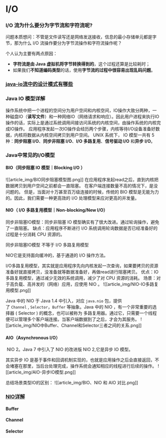 # I/O
###  I/O 流为什么要分为字节流和字符流呢?

问题本质想问：不管是文件读写还是网络发送接收，信息的最小存储单元都是字节，那为什么 I/O 流操作要分为字节流操作和字符流操作呢？

个人认为主要有两点原因：

- **字符流是由 Java 虚拟机将字节转换得到的**，这个过程还算是比较耗时；
- 如果我们**不知道编码类型**的话，使用**字节流的过程中很容易出现乱码问题**。

### [java-io流中的设计模式有哪些](https://javaguide.cn/java/io/io-design-patterns.html)

###  Java IO 模型详解
操作系统中把一个进程的空间分为用户空间和内核空间，IO操作大致分两种，一种磁盘IO（**读写文件**）和一种网络IO（网络请求和响应）。因此用户进程来执行IO操作的话，实际上是通过系统调用间接访问系统的内核空间，由操作系统的内核完成IO操作。
应用程序发起一次IO操作会经历两个步骤，内核等待I/O设备准备好数据，内核将数据从内核空间拷贝到用户空间。
UNIX 系统下， IO 模型一共有 5 种：**同步阻塞 I/O**、**同步非阻塞 I/O**、**I/O 多路复用**、**信号驱动 I/O** 和**异步 I/O**。
### Java中常见的I/O模型
#### BIO（**同步阻塞 IO 模型｜Blocking I/O** ）
![[article_img/BIO同步阻塞模型图.png]]
在应用程序发起read之后，直到内核把数据拷贝到用户空间之前都会一直阻塞。
在客户端连接数量不高的情况下，是没问题的。
但是，当面对十万甚至百万级连接的时候，传统的 BIO 模型是无能为力的。因此，我们需要一种更高效的 I/O 处理模型来应对更高的并发量。

#### NIO（ I/O 多路复用模型｜Non-blocking/New I/O）

同步非阻塞IO模型：同步非阻塞 IO 模型确实有了很大改进。通过轮询操作，避免了一直阻塞。
缺点：应用程序不断进行 I/O 系统调用轮询数据是否已经准备好的过程是十分消耗 CPU 资源的。

同步非阻塞IO模型 不等于 I/O 多路复用模型

NIO它是支持面向缓冲的，基于通道的 I/O 操作方法。 


I/O多路复用模型，其实就是应用程序先向内核发起一次查询，如果要拷贝的资源准备好就直接拷贝，没准备就等数据准备好，再做read进行阻塞拷贝。
优点：IO 多路复用模型，通过减少无效的系统调用，减少了对 CPU 资源的消耗。
场景：对于高负载、高并发的（网络）应用，应使用 NIO 。
![[article_img/NIO-IO多路复用模型.png]]

Java 中的 NIO 于 Java 1.4 中引入，对应 `java.nio` 包，提供了 `Channel` , `Selector`，`Buffer` 等抽象。Java 中的 NIO ，有一个非常重要的选择器 ( Selector ) 的概念，也可以被称为 多路复用器。通过它，只需要一个线程便可以管理多个客户端连接。当客户端数据到了之后，才会为其服务。
![[article_img/NIO中Buffer、Channel和Selector三者之间的关系.png]]

#### AIO（Asynchronous I/O）

 NIO 2。Java 7 中引入了 NIO 的改进版 NIO 2,它是异步 IO 模型。

其实异步 IO 是基于事件和回调机制实现的，也就是应用操作之后会直接返回，不会堵塞在那里，当后台处理完成，操作系统会通知相应的线程进行后续的操作。
![[article_img/AIO-异步IO模型.png]]

总结场景类型IO的区别：
![[article_img/BIO、NIO 和 AIO 对比.png]]


### [ NIO详解](https://javaguide.cn/java/io/nio-basis.html#nio-%E7%AE%80%E4%BB%8B)
#### Buffer

#### Channel

#### Selector